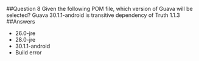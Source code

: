 ##Question 8
Given the following POM file, which version of Guava will be selected? Guava 30.1.1-android is transitive dependency of Truth 1.1.3
##Answers
* 26.0-jre
* 28.0-jre
* 30.1.1-android
* Build error

